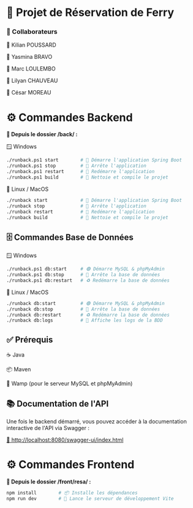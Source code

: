# 🚢 Projet de Réservation de Ferry

### 👥 Collaborateurs

👤 Kilian POUSSARD

👤 Yasmina BRAVO

👤 Marc LOULEMBO

👤 Lilyan CHAUVEAU

👤 César MOREAU

# ⚙️ Commandes Backend
**📁 Depuis le dossier /back/ :**

🪟 Windows
```bash
./runback.ps1 start        # 🚀 Démarre l'application Spring Boot
./runback.ps1 stop         # 🛑 Arrête l'application
./runback.ps1 restart      # 🔄 Redémarre l'application
./runback.ps1 build        # 🧱 Nettoie et compile le projet
```
🐧 Linux / MacOS
```bash
./runback start            # 🚀 Démarre l'application Spring Boot
./runback stop             # 🛑 Arrête l'application
./runback restart          # 🔄 Redémarre l'application
./runback build            # 🧱 Nettoie et compile le projet
```
## 🗄️ Commandes Base de Données
🪟 Windows
```bash
./runback.ps1 db:start     # 🟢 Démarre MySQL & phpMyAdmin
./runback.ps1 db:stop      # 🔴 Arrête la base de données
./runback.ps1 db:restart   # ♻️ Redémarre la base de données
```
🐧 Linux / MacOS
```bash
./runback db:start         # 🟢 Démarre MySQL & phpMyAdmin
./runback db:stop          # 🔴 Arrête la base de données
./runback db:restart       # ♻️ Redémarre la base de données
./runback db:logs          # 📜 Affiche les logs de la BDD
```
## ✅ Prérequis

☕ Java

📦 Maven

🐘 Wamp (pour le serveur MySQL et phpMyAdmin)

## 📚 Documentation de l'API

Une fois le backend démarré, vous pouvez accéder à la documentation interactive de l'API via Swagger :

[🔗 http://localhost:8080/swagger-ui/index.html](http://localhost:8080/swagger-ui/index.html)




# ⚙️ Commandes Frontend
**📁 Depuis le dossier /front/resa/ :**
```bash
npm install        # 📦 Installe les dépendances
npm run dev        # 🚀 Lance le serveur de développement Vite
```

